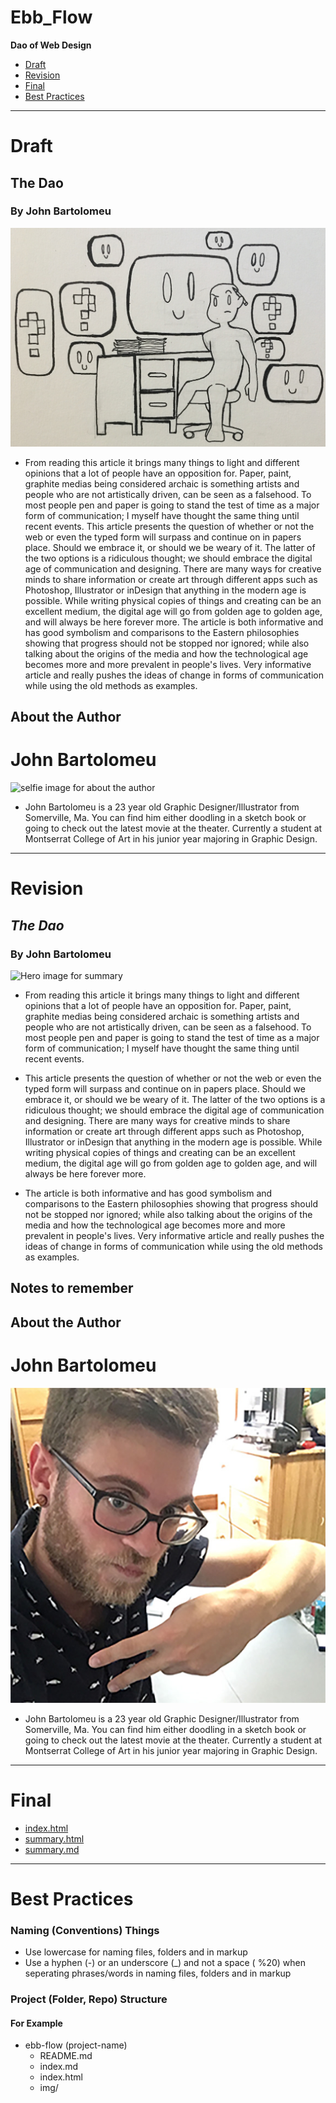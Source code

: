 # Ebb_Flow

**Dao of Web Design**
- [Draft](#draft)
- [Revision](#revision)
- [Final](#final)
- [Best Practices](best-practices)

- - -

# Draft
## The Dao 
### By John Bartolomeu
![Hero image for summary](img/hack.jpg)

- From reading this article it brings many things to light and different opinions that a lot of people have an opposition for. Paper, paint, graphite medias being considered archaic is something artists and people who are not artistically driven, can be seen as a falsehood. To most people pen and paper is going to stand the test of time as a major form of communication; I myself have thought the same thing until recent events. This article presents the question of whether or not the web or even the typed form will surpass and continue on in papers place. Should we embrace it, or should we be weary of it. The latter of the two options is a ridiculous thought; we should embrace the digital age of communication and designing. There are many ways for creative minds to share information or create art through different apps such as Photoshop, Illustrator or inDesign that anything in the modern age is possible. While writing physical copies of things and creating can be an excellent medium, the digital age will go from golden age to golden age, and will always be here forever more. The article is both informative and has good symbolism and comparisons to the Eastern philosophies showing that progress should not be stopped nor ignored; while also talking about the origins of the media and how the technological age becomes more and more prevalent in people's lives. Very informative article and really pushes the ideas of change in forms of communication while using the old methods as examples.

## About the Author 
# John Bartolomeu
![selfie image for about the author](Selfie_ebb_flow.JPG)
- John Bartolomeu is a 23 year old Graphic Designer/Illustrator from Somerville, Ma. You can find him either doodling in a sketch book or going to check out the latest movie at the theater. Currently a student at Montserrat College of Art in his junior year majoring in Graphic Design.

- - -

# Revision
## _The Dao_
### By John Bartolomeu
![Hero image for summary]()

- From reading this article it brings many things to light and different opinions that a lot of people have an opposition for. Paper, paint, graphite medias being considered archaic is something artists and people who are not artistically driven, can be seen as a falsehood. To most people pen and paper is going to stand the test of time as a major form of communication; I myself have thought the same thing until recent events. 

- This article presents the question of whether or not the web or even the typed form will surpass and continue on in papers place. Should we embrace it, or should we be weary of it. The latter of the two options is a ridiculous thought; we should embrace the digital age of communication and designing. There are many ways for creative minds to share information or create art through different apps such as Photoshop, Illustrator or inDesign that anything in the modern age is possible. While writing physical copies of things and creating can be an excellent medium, the digital age will go from golden age to golden age, and will always be here forever more. 

- The article is both informative and has good symbolism and comparisons to the Eastern philosophies showing that progress should not be stopped nor ignored; while also talking about the origins of the media and how the technological age becomes more and more prevalent in people's lives. Very informative article and really pushes the ideas of change in forms of communication while using the old methods as examples.    





## Notes to remember



## About the Author 
# John Bartolomeu
![selfie image for about the author](img/selfie.jpg)
- John Bartolomeu is a 23 year old Graphic Designer/Illustrator from Somerville, Ma. You can find him either doodling in a sketch book or going to check out the latest movie at the theater. Currently a student at Montserrat College of Art in his junior year majoring in Graphic Design.

- - -
# Final 

- [index.html](https://johnbartolomeu.github.io/ebb_flow/)
- [summary.html](https://johnbartolomeu.github.io/ebb_flow/summary.html)
- [summary.md](https:/johnbartolomeu.github.io/ebb_flow/summary.md)

- - -

# Best Practices
### Naming (Conventions) Things
- Use lowercase for naming files, folders and in markup
- Use a hyphen (-) or an underscore (_) and not a space ( %20) when seperating phrases/words in naming files, folders and in markup

### Project (Folder, Repo) Structure
#### For Example
- ebb-flow (project-name)
  - README.md
  - index.md
  - index.html
  - img/
